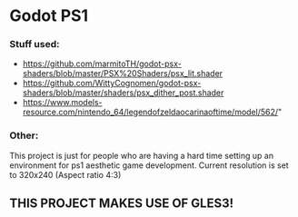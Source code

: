 # Godot PS1
 
### Stuff used:
- https://github.com/marmitoTH/godot-psx-shaders/blob/master/PSX%20Shaders/psx_lit.shader
- https://github.com/WittyCognomen/godot-psx-shaders/blob/master/shaders/psx_dither_post.shader
- https://www.models-resource.com/nintendo_64/legendofzeldaocarinaoftime/model/562/"

### Other:
This project is just for people who are having a hard time setting up an environment for ps1 aesthetic game development.
Current resolution is set to 320x240 (Aspect ratio 4:3)

## **THIS PROJECT MAKES USE OF GLES3!**
